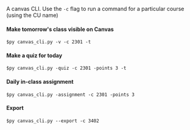 A canvas CLI. Use the `-c` flag to run a command for a particular course (using the CU name)

#### Make tomorrow's class visible on Canvas 

`$py canvas_cli.py -v -c 2301 -t`

#### Make a quiz for today

`$py canvas_cli.py -quiz -c 2301 -points 3 -t`

#### Daily in-class assignment

`$py canvas_cli.py -assignment -c 2301 -points 3`

#### Export

`$py canvas_cli.py --export -c 3402`
